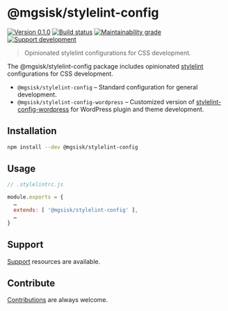 # @mgsisk/stylelint-config

[![Version 0.1.0][img-version]][url-version]
[![Build status][img-build]][url-build]
[![Maintainability grade][img-maintainability]][url-maintainability]
[![Support development][img-support]][url-support]

> Opinionated stylelint configurations for CSS development.

The @mgsisk/stylelint-config package includes opinionated [stylelint]
configurations for CSS development.

- `@mgsisk/stylelint-config` – Standard configuration for general development.
- `@mgsisk/stylelint-config-wordpress` – Customized version of
  [stylelint-config-wordpress] for WordPress plugin and theme development.

[stylelint]: https://stylelint.io
[stylelint-config-wordpress]: https://github.com/WordPress-Coding-Standards/stylelint-config-wordpress

## Installation

```sh
npm install --dev @mgsisk/stylelint-config
```

## Usage

```js
// .stylelintrc.js

module.exports = {
  …
  extends: [ '@mgsisk/stylelint-config' ],
  …
}
```

## Support

[Support] resources are available.

[support]: https://github.com/mgsisk/stylelint-config/blob/master/support.md

## Contribute

[Contributions] are always welcome.

[Contributions]: https://github.com/mgsisk/stylelint-config/blob/master/contributing.md

[img-version]: https://img.shields.io/npm/v/@mgsisk/stylelint-config.svg?logo=npm
[img-build]: https://img.shields.io/travis/mgsisk/stylelint-config.svg?logo=travis
[img-maintainability]: https://api.codeclimate.com/v1/badges/976317b25791db4f0e17/maintainability
[img-support]: https://img.shields.io/badge/donate-coffee-darkorange.svg?logo=gratipay&logoColor=fff

[url-version]: https://npmjs.com/package/@mgsisk/stylelint-config
[url-build]: https://travis-ci.org/mgsisk/stylelint-config
[url-maintainability]: https://codeclimate.com/github/mgsisk/stylelint-config/maintainability
[url-support]: https://buymeacoffee.com/mgsisk
